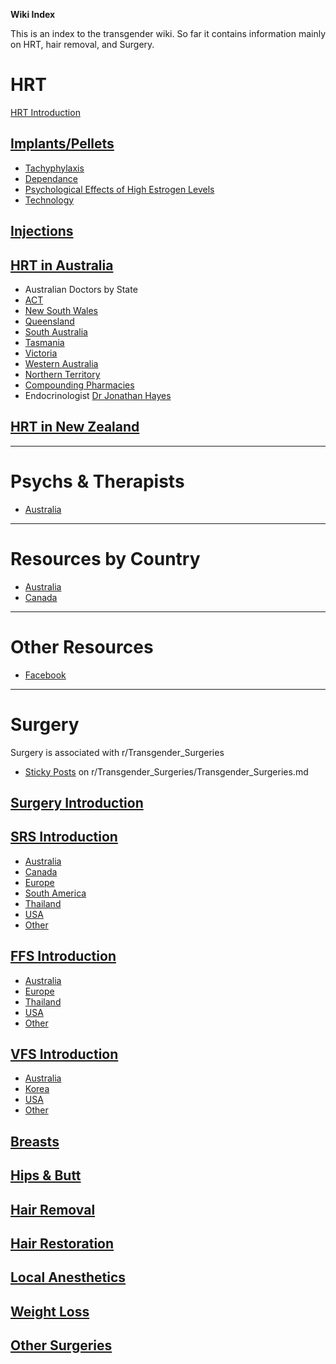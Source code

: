 **Wiki Index**

This is an index to the transgender wiki. So far it contains information mainly on HRT, hair removal, and Surgery.

# HRT

[HRT Introduction](https://github.com/zp100/Transgender_Surgeries/tree/main/TransWiki/wiki/hrt/hrt.md)

## [Implants/Pellets](https://github.com/zp100/Transgender_Surgeries/tree/main/TransWiki/wiki/hrt/implants/implants.md)

* [Tachyphylaxis](https://github.com/zp100/Transgender_Surgeries/tree/main/TransWiki/wiki/hrt/tachyphylaxis/tachyphylaxis.md)
* [Dependance](https://github.com/zp100/Transgender_Surgeries/tree/main/TransWiki/wiki/hrt/dependance/dependance.md)
* [Psychological Effects of High Estrogen Levels](https://github.com/zp100/Transgender_Surgeries/tree/main/TransWiki/wiki/hrt/psychological/psychological.md-effects)
* [Technology](https://github.com/zp100/Transgender_Surgeries/tree/main/TransWiki/wiki/hrt/implant/implant.md-technology)

## [Injections](https://github.com/zp100/Transgender_Surgeries/tree/main/TransWiki/wiki/hrt/injections/injections.md)

## [HRT in Australia](https://github.com/zp100/Transgender_Surgeries/tree/main/TransWiki/wiki/hrt/australia/australia.md)

* Australian Doctors by State
 * [ACT](https://github.com/zp100/Transgender_Surgeries/tree/main/TransWiki/wiki/hrt/australia/act/act.md)
 * [New South Wales](https://github.com/zp100/Transgender_Surgeries/tree/main/TransWiki/wiki/hrt/australia/nsw/nsw.md)
 * [Queensland](https://github.com/zp100/Transgender_Surgeries/tree/main/TransWiki/wiki/hrt/australia/qld/qld.md)
 * [South Australia](https://github.com/zp100/Transgender_Surgeries/tree/main/TransWiki/wiki/hrt/australia/sa/sa.md)
 * [Tasmania](https://github.com/zp100/Transgender_Surgeries/tree/main/TransWiki/wiki/hrt/australia/tas/tas.md)
 * [Victoria](https://github.com/zp100/Transgender_Surgeries/tree/main/TransWiki/wiki/hrt/australia/vic/vic.md)
 * [Western Australia](https://github.com/zp100/Transgender_Surgeries/tree/main/TransWiki/wiki/hrt/australia/wa/wa.md)
 * [Northern Territory](https://github.com/zp100/Transgender_Surgeries/tree/main/TransWiki/wiki/hrt/australia/nt/nt.md)
* [Compounding Pharmacies](https://github.com/zp100/Transgender_Surgeries/tree/main/TransWiki/wiki/compounding-pharmacies/australia/australia.md)
* Endocrinologist [Dr Jonathan Hayes](https://github.com/zp100/Transgender_Surgeries/tree/main/TransWiki/wiki/hrt/jon/jon.md-hayes)

## [HRT in New Zealand](https://github.com/zp100/Transgender_Surgeries/tree/main/TransWiki/wiki/hrt/new/new.md-zealand)

---

# Psychs & Therapists

*  [Australia](https://github.com/zp100/Transgender_Surgeries/tree/main/TransSurgeriesWiki/wiki/psychs/australia/australia.md)

---

# Resources by Country

* [Australia](https://github.com/zp100/Transgender_Surgeries/tree/main/TransWiki/wiki/country/australia/australia.md)
* [Canada](https://github.com/zp100/Transgender_Surgeries/tree/main/TransWiki/wiki/country/canada/canada.md)

---

# Other Resources

* [Facebook](https://github.com/zp100/Transgender_Surgeries/tree/main/TransWiki/wiki/facebook/facebook.md)

---

# Surgery

Surgery is associated with r/Transgender_Surgeries

* [Sticky Posts](https://github.com/zp100/Transgender_Surgeries/tree/main/TransSurgeriesWiki/wiki/sticky-posts) on r/Transgender_Surgeries/Transgender_Surgeries.md 

## [Surgery Introduction](https://github.com/zp100/Transgender_Surgeries/tree/main/TransSurgeriesWiki/wiki/index/index.md)

## [SRS Introduction](https://github.com/zp100/Transgender_Surgeries/tree/main/TransSurgeriesWiki/wiki/srs/introduction/introduction.md)

* [Australia](https://github.com/zp100/Transgender_Surgeries/tree/main/TransSurgeriesWiki/wiki/srs/australia/australia.md)
* [Canada](https://github.com/zp100/Transgender_Surgeries/tree/main/TransSurgeriesWiki/wiki/srs/canada/canada.md)
* [Europe](https://github.com/zp100/Transgender_Surgeries/tree/main/TransSurgeriesWiki/wiki/srs/europe/europe.md)
* [South America](https://github.com/zp100/Transgender_Surgeries/tree/main/TransSurgeriesWiki/wiki/srs/south/south.md-america)
* [Thailand](https://github.com/zp100/Transgender_Surgeries/tree/main/TransSurgeriesWiki/wiki/srs/thailand/thailand.md)
* [USA](https://github.com/zp100/Transgender_Surgeries/tree/main/TransSurgeriesWiki/wiki/srs/usa/usa.md)
* [Other](https://github.com/zp100/Transgender_Surgeries/tree/main/TransSurgeriesWiki/wiki/srs/other/other.md)

## [FFS Introduction](https://github.com/zp100/Transgender_Surgeries/tree/main/TransSurgeriesWiki/wiki/ffs/introduction/introduction.md)

* [Australia](https://github.com/zp100/Transgender_Surgeries/tree/main/TransSurgeriesWiki/wiki/ffs/australia/australia.md)
* [Europe](https://github.com/zp100/Transgender_Surgeries/tree/main/TransSurgeriesWiki/wiki/ffs/europe/europe.md)
* [Thailand](https://github.com/zp100/Transgender_Surgeries/tree/main/TransSurgeriesWiki/wiki/ffs/thailand/thailand.md)
* [USA](https://github.com/zp100/Transgender_Surgeries/tree/main/TransSurgeriesWiki/wiki/ffs/usa/usa.md)
* [Other](https://github.com/zp100/Transgender_Surgeries/tree/main/TransSurgeriesWiki/wiki/ffs/other/other.md)

## [VFS Introduction](https://github.com/zp100/Transgender_Surgeries/tree/main/TransSurgeriesWiki/wiki/vfs/introduction/introduction.md)

* [Australia](https://github.com/zp100/Transgender_Surgeries/tree/main/TransSurgeriesWiki/wiki/vfs/australia/australia.md)
* [Korea](https://github.com/zp100/Transgender_Surgeries/tree/main/TransSurgeriesWiki/wiki/vfs/korea/korea.md)
* [USA](https://github.com/zp100/Transgender_Surgeries/tree/main/TransSurgeriesWiki/wiki/vfs/usa/usa.md)
* [Other](https://github.com/zp100/Transgender_Surgeries/tree/main/TransSurgeriesWiki/wiki/vfs/other/other.md)

## [Breasts](https://github.com/zp100/Transgender_Surgeries/tree/main/TransSurgeriesWiki/wiki/breasts/introduction/introduction.md)

## [Hips & Butt](https://github.com/zp100/Transgender_Surgeries/tree/main/TransSurgeriesWiki/wiki/hips-butt/introduction/introduction.md)

## [Hair Removal](https://github.com/zp100/Transgender_Surgeries/tree/main/TransWiki/wiki/hair/hair.md-removal)

## [Hair Restoration](https://github.com/zp100/Transgender_Surgeries/tree/main/TransSurgeriesWiki/wiki/hair-transplant/introduction/introduction.md)

## [Local Anesthetics](https://github.com/zp100/Transgender_Surgeries/tree/main/TransWiki/wiki/hrt/implants/implants.md)

## [Weight Loss](https://github.com/zp100/Transgender_Surgeries/tree/main/TransWiki/wiki/weight/weight.md-loss)

## [Other Surgeries](https://github.com/zp100/Transgender_Surgeries/tree/main/TransSurgeriesWiki/wiki/other/other.md)
